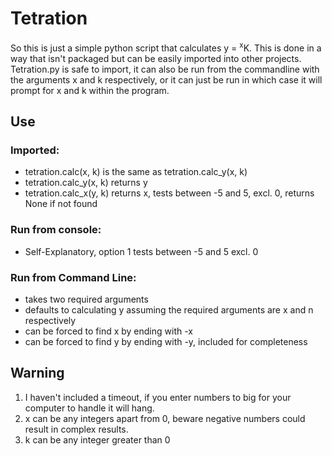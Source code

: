 # Tetration
So this is just a simple python script that calculates y = <sup>x</sup>K.
This is done in a way that isn't packaged but can be easily imported into other projects. Tetration.py is safe to import, it can also be run from the commandline with the arguments x and k respectively, or it can just be run in which case it will prompt for x and k within the program.  

## Use
### Imported:
* tetration.calc(x, k) is the same as tetration.calc_y(x, k)
* tetration.calc_y(x, k) returns y
* tetration.calc_x(y, k) returns x, tests between -5 and 5, excl. 0, returns None if not found

### Run from console:
* Self-Explanatory, option 1 tests between -5 and 5 excl. 0

### Run from Command Line:
* takes two required arguments
* defaults to calculating y assuming the required arguments are x and n respectively
* can be forced to find x by ending with -x
* can be forced to find y by ending with -y, included for completeness

## Warning
1. I haven't included a timeout, if you enter numbers to big for your computer to handle it will hang.
2. x can be any integers apart from 0, beware negative numbers could result in complex results.
3. k can be any integer greater than 0
